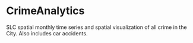 # CrimeAnalytics

SLC spatial monthly time series and spatial visualization of all crime in the City. Also includes car accidents.
